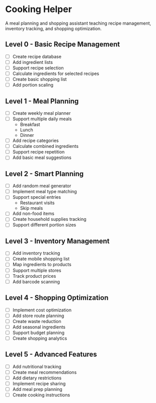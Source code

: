 # Cooking Helper

A meal planning and shopping assistant teaching recipe management, inventory tracking, and shopping optimization.

## Level 0 - Basic Recipe Management
- [ ] Create recipe database
- [ ] Add ingredient lists
- [ ] Support recipe selection
- [ ] Calculate ingredients for selected recipes
- [ ] Create basic shopping list
- [ ] Add portion scaling

## Level 1 - Meal Planning
- [ ] Create weekly meal planner
- [ ] Support multiple daily meals
  - Breakfast
  - Lunch
  - Dinner
- [ ] Add recipe categories
- [ ] Calculate combined ingredients
- [ ] Support recipe repetition
- [ ] Add basic meal suggestions

## Level 2 - Smart Planning
- [ ] Add random meal generator
- [ ] Implement meal type matching
- [ ] Support special entries
  - Restaurant visits
  - Skip meals
- [ ] Add non-food items
- [ ] Create household supplies tracking
- [ ] Support different portion sizes

## Level 3 - Inventory Management
- [ ] Add inventory tracking
- [ ] Create mobile shopping list
- [ ] Map ingredients to products
- [ ] Support multiple stores
- [ ] Track product prices
- [ ] Add barcode scanning

## Level 4 - Shopping Optimization
- [ ] Implement cost optimization
- [ ] Add store route planning
- [ ] Create waste reduction
- [ ] Add seasonal ingredients
- [ ] Support budget planning
- [ ] Create shopping analytics

## Level 5 - Advanced Features
- [ ] Add nutritional tracking
- [ ] Create meal recommendations
- [ ] Add dietary restrictions
- [ ] Implement recipe sharing
- [ ] Add meal prep planning
- [ ] Create cooking instructions
